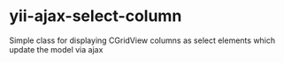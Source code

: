 yii-ajax-select-column
======================

Simple class for displaying CGridView columns as select elements which update the model via ajax